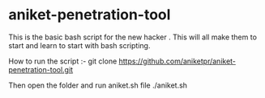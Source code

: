 # aniket-penetration-tool
This is the basic bash script for the new hacker . This will all make them to start and learn to start with bash scripting.

How to run the script :-
git clone https://github.com/aniketpr/aniket-penetration-tool.git

Then open the folder and run aniket.sh file
./aniket.sh
